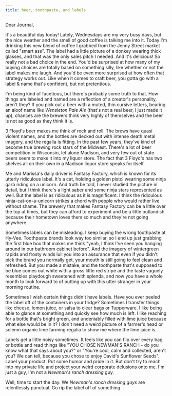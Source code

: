 ```yaml
---
title: beer, toothpaste, and labels
---
```


Dear Journal,

It's a beautiful day today! Lately, Wednesdays are my very busy days,
but the nice weather and the smell of good coffee is talking me into it.
Today I'm drinking this new blend of coffee I grabbed from the Jenny
Street market called "smart ass". The label had a little picture of a
donkey wearing thick glasses, and that was the only sales pitch I
needed. And it's delicious! So really not a bad choice in the end. You'd
be surprised at how many of my buying choices are totally based on
something silly, like whether or not the label makes me laugh. And you'd
be even more surprised at how often that strategy works out. Like when
it comes to craft beer, you gotta go with a label & name that's
confident, but not pretentious.

I'm being kind of facetious, but there's probably some truth to that.
How things are labeled and named are a reflection of a creator's
personality, aren't they? If you pick out a beer with a muted, thin
cursive letters, bearing an aloof name like *Wensleton Pale Ale* (that's
not a real beer, I just made it up), chances are the brewers think very
highly of themselves and the beer is not as good as they think it is.

3 Floyd's beer makes me think of rock and roll. The brews have quasi
violent names, and the bottles are decked out with intense death metal
imagery, and the regalia is fitting. In the past few years, they've kind
of become true brewing rock stars of the Midwest. There's a lot of beer
competition in Wisconsin, let alone Madison, and very few out of state
beers seem to make it into my liquor store. The fact that 3 Floyd's has
two shelves all on their own in a Madison liquor store speaks for
itself.

Me and Marissa's daily driver is Fantasy Factory, which is known for its
utterly ridiculous label. It's a cat, holding a golden pistol wearing
some ninja garb riding on a unicorn. And truth be told, I never studied
the picture in detail, but I think there's a light saber and some ninja
stars represented as well. But the label is as ridiculous as it is
magnificent. I think the ridiculous ninja-cat-on-a-unicorn strikes a
chord with people who would rather live without shame. The brewery that
makes Fantasy Factory can be a little over the top at times, but they
can afford to experiment and be a little outlandish because their
hometown loves them so much and they're not going anywhere.

Sometimes labels can be misleading. I keep buying the wrong toothpaste
at Hy-Vee. Toothpaste brands look way too similar, so I end up just
grabbing the first blue box that makes me think "yeah, I think I've seen
you hanging around in our bathroom cabinet before". And the imagery of
wintergreen rapids and frosty winds lull you into an assurance that even
if you didn't pick the brand you normally get, your mouth is still going
to feel clean and refreshed. But you made a mistake, and the toothpaste
that's supposed to be blue comes out white with a gross little red
stripe and the taste vaguely resembles playdough sweetened with splenda,
and now you have a whole month to look forward to of putting up with
this utter stranger in your morning routine.

Sometimes I wish certain things didn't have labels. Have you ever peeled
the label off of the containers in your fridge? Sometimes I transfer
things like cheese, lemon juice, or salsa to clear bags or Tupperware. I
like being able to glance at something and quickly see how much is left.
I like reaching for a bottle that's bright green, and undeniably filled
with lime juice because what else would be in it? I don't need a weird
picture of a farmer's head or solemn organic lime farming regalia to
show me where the lime juice is.

Labels get a little noisy sometimes. It feels like you can flip over
every bag or bottle and read things like "YOU CHOSE NEWMAN'S RANCH - do
you know what that says about you?" or "You're cool, calm and collected,
aren't you? We can tell, because you chose to enjoy David's Sunflower
Seeds". Label your product. Put some humor and pride in it. But don't
try to reach into my private life and project your weird corporate
delusions onto me. I'm just a guy, I'm not a *Newman's ranch dressing*
guy.

Well, time to start the day. We *Newman's ranch dressing guys* are
relentlessly punctual. Go rip the label off of something.

